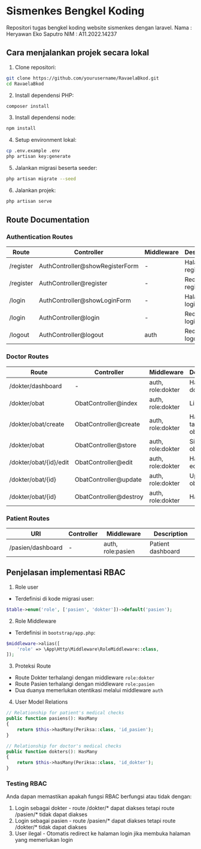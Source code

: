 # Sismenkes Bengkel Koding

Repositori tugas bengkel koding website sismenkes dengan laravel.
Nama : Heryawan Eko Saputro
NIM : A11.2022.14237

## Cara menjalankan projek secara lokal

1. Clone repositori:
```bash
git clone https://github.com/yourusername/RavaelaBkod.git
cd RavaelaBkod
```

2. Install dependensi PHP:
```bash
composer install
```

3. Install dependensi node:
```bash
npm install
```

4. Setup environment lokal:
```bash
cp .env.example .env
php artisan key:generate
```

5. Jalankan migrasi beserta seeder:
```bash
php artisan migrate --seed
```

6. Jalankan projek:
```bash
php artisan serve
```

## Route Documentation

### Authentication Routes
| Route | Controller | Middleware | Deskripsi |
|-------|------------|------------|-----------|
| /register | AuthController@showRegisterForm | - | Halaman register |
| /register | AuthController@register | - | Redirect register |
| /login | AuthController@showLoginForm | - | Halaman login |
| /login | AuthController@login | - | Redirect login |
| /logout | AuthController@logout | auth | Redirect logout |

### Doctor Routes
| Route | Controller | Middleware | Description |
|-------|------------|------------|-------------|
| /dokter/dashboard | - | auth, role:dokter | Halaman dokter |
| /dokter/obat | ObatController@index | auth, role:dokter | List obat |
| /dokter/obat/create | ObatController@create | auth, role:dokter | Halaman tambah obat |
| /dokter/obat | ObatController@store | auth, role:dokter | Simpan obat |
| /dokter/obat/{id}/edit | ObatController@edit | auth, role:dokter | Halaman edit obat |
| /dokter/obat/{id} | ObatController@update | auth, role:dokter | Update obat |
| /dokter/obat/{id} | ObatController@destroy | auth, role:dokter | Hapus obat |

### Patient Routes
| URI | Controller | Middleware | Description |
|-----|------------|------------|-------------|
| /pasien/dashboard | - | auth, role:pasien | Patient dashboard |

## Penjelasan implementasi RBAC

1. Role user
- Terdefinisi di kode migrasi user:
```php
$table->enum('role', ['pasien', 'dokter'])->default('pasien');
```

2. Role Middleware
- Terdefinisi in `bootstrap/app.php`:
```php
$middleware->alias([
    'role' => \App\Http\Middleware\RoleMiddleware::class,
]);
```

3. Proteksi Route
- Route Dokter terhalangi dengan middleware `role:dokter`
- Route Pasien terhalangi dengan middleware `role:pasien`
- Dua duanya memerlukan otentikasi melalui middleware `auth`

4. User Model Relations
```php
// Relationship for patient's medical checks
public function pasiens(): HasMany
{
    return $this->hasMany(Periksa::class, 'id_pasien');
}

// Relationship for doctor's medical checks
public function dokters(): HasMany
{
    return $this->hasMany(Periksa::class, 'id_dokter');
}
```

### Testing RBAC

Anda dapan memastikan apakah fungsi RBAC berfungsi atau tidak dengan:
1. Login sebagai dokter - route /dokter/* dapat diakses tetapi route /pasien/* tidak dapat diakses
2. Login sebagai pasien - route /pasien/* dapat diakses tetapi route /dokter/* tidak dapat diakses
3. User ilegal - Otomatis redirect ke halaman login jika membuka halaman yang memerlukan login
